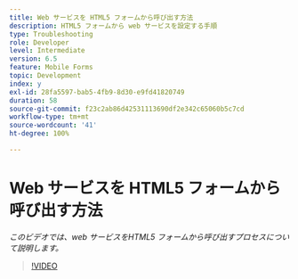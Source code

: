 ```yaml
---
title: Web サービスを HTML5 フォームから呼び出す方法
description: HTML5 フォームから web サービスを設定する手順
type: Troubleshooting
role: Developer
level: Intermediate
version: 6.5
feature: Mobile Forms
topic: Development
index: y
exl-id: 28fa5597-bab5-4fb9-8d30-e9fd41820749
duration: 58
source-git-commit: f23c2ab86d42531113690df2e342c65060b5c7cd
workflow-type: tm+mt
source-wordcount: '41'
ht-degree: 100%

---
```


# Web サービスを HTML5 フォームから呼び出す方法

*このビデオでは、web サービスをHTML5 フォームから呼び出すプロセスについて説明します。*

>[!VIDEO](https://video.tv.adobe.com/v/335505?quality=12&learn=on)
